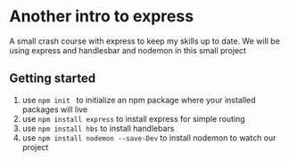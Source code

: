 # Another intro to express
  A small crash course with express to keep my skills up to date. We will be using 
  express and handlesbar and nodemon in this small project
 
 ## Getting started
1. use `npm init ` to initialize an npm package where your  installed packages will live
2. use `npm install express` to install express for simple routing
3. use `npm install hbs` to install handlebars
4. use `npm install nodemon --save-Dev` to install nodemon to watch our project
